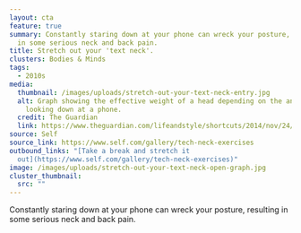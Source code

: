 ```yaml
---
layout: cta
feature: true
summary: Constantly staring down at your phone can wreck your posture, resulting
  in some serious neck and back pain.
title: Stretch out your 'text neck'.
clusters: Bodies & Minds
tags:
  - 2010s
media:
  thumbnail: /images/uploads/stretch-out-your-text-neck-entry.jpg
  alt: Graph showing the effective weight of a head depending on the angle of tilt
    looking down at a phone.
  credit: The Guardian
  link: https://www.theguardian.com/lifeandstyle/shortcuts/2014/nov/24/text-neck-how-smartphones-damaging-our-spines
source: Self
source_link: https://www.self.com/gallery/tech-neck-exercises
outbound_links: "[Take a break and stretch it
  out](https://www.self.com/gallery/tech-neck-exercises)"
image: /images/uploads/stretch-out-your-text-neck-open-graph.jpg
cluster_thumbnail:
  src: ""
---
```

Constantly staring down at your phone can wreck your posture, resulting in some serious neck and back pain.